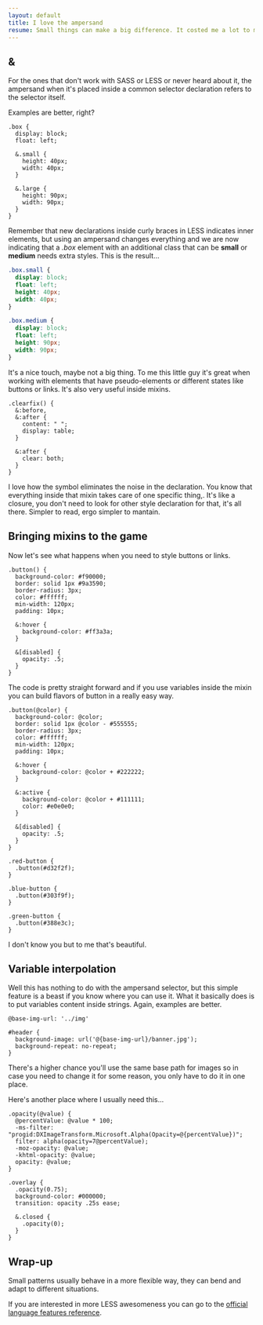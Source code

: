 ```yaml
---
layout: default
title: I love the ampersand
resume: Small things can make a big difference. It costed me a lot to move from plain CSS to preprocessors languages, but somehow LESS convinced me and its little shorcuts are the way I enjoy the most and the ampersand is one of those small things.
---
```


## &amp;

For the ones that don't work with SASS or LESS or never heard about it, the ampersand when it's placed inside a common selector declaration refers to the selector itself.

Examples are better, right?

```less
.box {
  display: block;
  float: left;

  &.small {
    height: 40px;
    width: 40px;
  }

  &.large {
    height: 90px;
    width: 90px;
  }
}
```

Remember that new declarations inside curly braces in LESS indicates inner elements, but using an ampersand changes everything and we are now indicating that a *.box* element with an additional class that can be **small** or **medium** needs extra styles. This is the result...

```css
.box.small {
  display: block;
  float: left;
  height: 40px;
  width: 40px;
}

.box.medium {
  display: block;
  float: left;
  height: 90px;
  width: 90px;
}
```

It's a nice touch, maybe not a big thing. To me this little guy it's great when working with elements that have pseudo-elements or different states like buttons or links. It's also very useful inside mixins.

```less
.clearfix() {
  &:before,
  &:after {
    content: " ";
    display: table;
  }

  &:after {
    clear: both;
  }
}
```

I love how the symbol eliminates the noise in the declaration. You know that everything inside that mixin takes care of one specific thing,. It's like a closure, you don't need to look for other style declaration for that, it's all there. Simpler to read, ergo simpler to mantain.


## Bringing mixins to the game

Now let's see what happens when you need to style buttons or links.

```less
.button() {
  background-color: #f90000;
  border: solid 1px #9a3590;
  border-radius: 3px;
  color: #ffffff;
  min-width: 120px;
  padding: 10px;

  &:hover {
    background-color: #ff3a3a;
  }

  &[disabled] {
    opacity: .5;
  }
}
```

The code is pretty straight forward and if you use variables inside the mixin you can build flavors of button in a really easy way.

```less
.button(@color) {
  background-color: @color;
  border: solid 1px @color - #555555;
  border-radius: 3px;
  color: #ffffff;
  min-width: 120px;
  padding: 10px;

  &:hover {
    background-color: @color + #222222;
  }

  &:active {
    background-color: @color + #111111;
    color: #e0e0e0;
  }

  &[disabled] {
    opacity: .5;
  }
}

.red-button {
  .button(#d32f2f);
}

.blue-button {
  .button(#303f9f);
}

.green-button {
  .button(#388e3c);
}
```

I don't know you but to me that's beautiful.


## Variable interpolation

Well this has nothing to do with the ampersand selector, but this simple feature is a beast if you know where you can use it. What it basically does is to put variables content inside strings. Again, examples are better.

```less
@base-img-url: '../img'

#header {
  background-image: url('@{base-img-url}/banner.jpg');
  background-repeat: no-repeat;
}
```

There's a higher chance you'll use the same base path for images so in case you need to change it for some reason, you only have to do it in one place.

Here's another place where I usually need this...

```less
.opacity(@value) {
  @percentValue: @value * 100;
  -ms-filter: "progid:DXImageTransform.Microsoft.Alpha(Opacity=@{percentValue})";
  filter: alpha(opacity=7@percentValue);
  -moz-opacity: @value;
  -khtml-opacity: @value;
  opacity: @value;
}

.overlay {
  .opacity(0.75);
  background-color: #000000;
  transition: opacity .25s ease;

  &.closed {
    .opacity(0);
  }
}
```


## Wrap-up

Small patterns usually behave in a more flexible way, they can bend and adapt to different situations.

If you are interested in more LESS awesomeness you can go to the <a href="http://lesscss.org/features/" target="_blank">official language features reference</a>.
